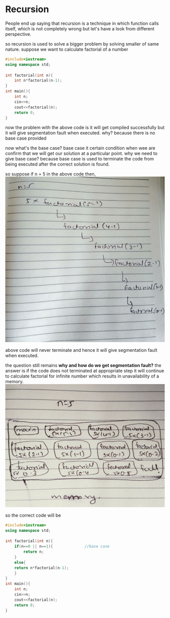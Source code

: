 # Recursion
People end up saying that recursion is a technique in which function calls itself, which is not completely wrong but let's have a look from different perspective.

so recursion is used to solve a bigger problem by solving smaller of same nature.
suppose we want to calculate factorial of a number 

```c++
#include<iostream>
using namespace std;

int factorial(int n){
    int n*factorial(n-1);
}
int main(){
    int n;
    cin>>n;
    cout<<factorial(n);
    return 0;
}
```
now the problem with the above code is it will get compiled successfully but it will give segmentation fault when executed. why? because there is no base case provided 

now what's the base case?
base case it certain condition when wee are confirm that we will get our solution at a particular point.
why we need to give base case?
because base case is used to terminate the code from being executed after the correct solution is found.

so suppose if n = 5 in the above code then,
![factorial](https://github.com/garooda/data-structures/blob/main/recursion/photo_2021-03-12_14-57-49.jpg)

above code will never terminate and hence it will give segmentation fault when executed.

the question still remains **why and how do we get segmentation fault?**
the answer is if the code does not terminated at appropriate step it will continue to calculate factorial for infinite number which results in unavailability of a memory.
![memory](https://github.com/garooda/data-structures/blob/main/recursion/photo_2021-03-13_10-28-57.jpg)

so the correct code will be


```c++
#include<iostream>
using namespace std;

int factorial(int n){
    if(n==0 || n==1){              //base case
        return n;
    }
    else{
    return n*factorial(n-1);
    }
}
int main(){
    int n;
    cin>>n;
    cout<<factorial(n);
    return 0;
}
```
